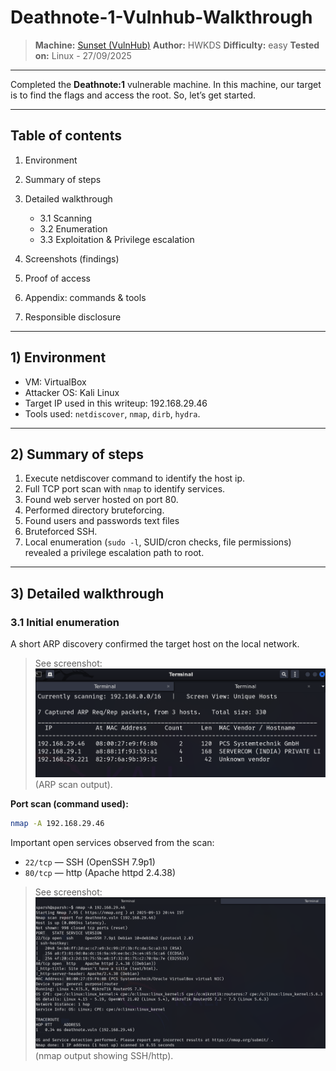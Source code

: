 # Deathnote-1-Vulnhub-Walkthrough

> **Machine:** [Sunset (VulnHub)](https://www.vulnhub.com/entry/deathnote-1,739/)
> **Author:** HWKDS
> **Difficulty:** easy
> **Tested on:** Linux - 27/09/2025

---


Completed the **Deathnote:1** vulnerable machine. In this machine, our target is to find the flags and access the root. So, let’s get started.


---

## Table of contents

1. Environment
2. Summary of steps
3. Detailed walkthrough

   * 3.1 Scanning
   * 3.2 Enumeration
   * 3.3 Exploitation & Privilege escalation
4. Screenshots (findings)
5. Proof of access
6. Appendix: commands & tools
7. Responsible disclosure

---

## 1) Environment

* VM: VirtualBox
* Attacker OS: Kali Linux
* Target IP used in this writeup: 192.168.29.46
* Tools used: `netdiscover`, `nmap`, `dirb`, `hydra`.

---

## 2) Summary of steps

1. Execute netdiscover command to identify the host ip.
2. Full TCP port scan with `nmap` to identify services.
3. Found web server hosted on port 80.
4. Performed directory bruteforcing.
5. Found users and passwords text files
6. Bruteforced SSH.
7. Local enumeration (`sudo -l`, SUID/cron checks, file permissions) revealed a privilege escalation path to root.

---

## 3) Detailed walkthrough

### 3.1 Initial enumeration

A short ARP discovery confirmed the target host on the local network.

> See screenshot: ![Screenshot](assets/1.png) (ARP scan output).

**Port scan (command used):**

```bash
nmap -A 192.168.29.46
```

Important open services observed from the scan:

* `22/tcp` — SSH (OpenSSH 7.9p1)
* `80/tcp` — http (Apache httpd 2.4.38)

> See screenshot: ![Screenshot](assets/2.png) (nmap output showing SSH/http).
